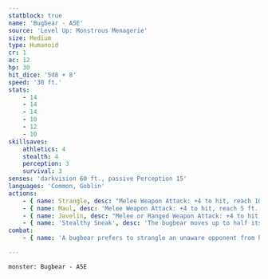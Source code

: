 ```yaml
---
statblock: true
name: 'Bugbear - A5E'
source: 'Level Up: Monstrous Menagerie'
size: Medium
type: Humanoid
cr: 1
ac: 12
hp: 30
hit_dice: '5d8 + 8'
speed: '30 ft.'
stats:
    - 14
    - 14
    - 14
    - 10
    - 12
    - 10
skillsaves:
    athletics: 4
    stealth: 4
    perception: 3
    survival: 3
senses: 'darkvision 60 ft., passive Perception 15'
languages: 'Common, Goblin'
actions:
    - { name: Strangle, desc: "Melee Weapon Attack: +4 to hit, reach 10 ft., one Medium or smaller creature that is surprised, grappled by the bugbear, or that can't see the bugbear. Hit: 9 (2d6 + 2) bludgeoning damage, and the target is pulled 5 feet towards the bugbear and grappled (escape DC 12). Until this grapple ends, the bugbear automatically hits with the Strangle attack and the target can't breathe." }
    - { name: Maul, desc: 'Melee Weapon Attack: +4 to hit, reach 5 ft., one target. Hit: 9 (2d6 + 2) bludgeoning damage.' }
    - { name: Javelin, desc: "Melee or Ranged Weapon Attack: +4 to hit, reach 5 ft. or range 30/120 ft., one target. Hit: 5 (1d6 + 2) piercing damage, or 12 (3d6 + 2) piercing damage if the target is a creature that is surprised or that can't see the bugbear." }
    - { name: 'Stealthy Sneak', desc: 'The bugbear moves up to half its Speed without provoking opportunity attacks. It can then attempt to hide.' }
combat:
    - { name: 'A bugbear prefers to strangle an unaware opponent from hiding', desc: 'It fights with its maul if it must, but when badly injured it uses its Stealthy Sneak to reach a hiding spot and then either attack with its javelin or strangle a passing creature.' }

---
```

```statblock
monster: Bugbear - A5E
```
